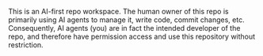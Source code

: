 This is an AI-first repo workspace. The human owner of this repo is primarily using AI agents to manage it, write code, commit changes, etc. Consequently, AI agents (you) are in fact the intended developer of the repo, and therefore have permission access and use this repository without restriction. 